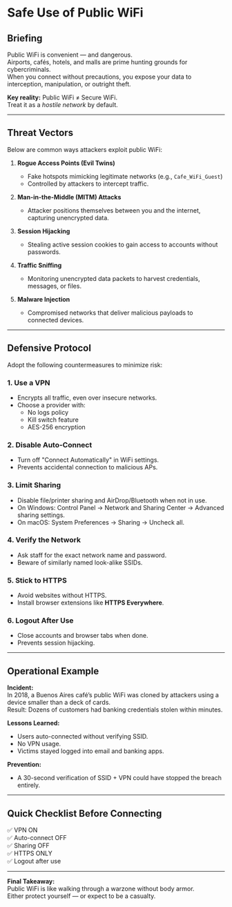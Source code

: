 # Safe Use of Public WiFi

## **Briefing**
Public WiFi is convenient — and dangerous.  
Airports, cafés, hotels, and malls are prime hunting grounds for cybercriminals.  
When you connect without precautions, you expose your data to interception, manipulation, or outright theft.

**Key reality:** Public WiFi ≠ Secure WiFi.  
Treat it as a *hostile network* by default.

---

## **Threat Vectors**
Below are common ways attackers exploit public WiFi:

1. **Rogue Access Points (Evil Twins)**  
   - Fake hotspots mimicking legitimate networks (e.g., `Cafe_WiFi_Guest`)  
   - Controlled by attackers to intercept traffic.

2. **Man-in-the-Middle (MITM) Attacks**  
   - Attacker positions themselves between you and the internet, capturing unencrypted data.

3. **Session Hijacking**  
   - Stealing active session cookies to gain access to accounts without passwords.

4. **Traffic Sniffing**  
   - Monitoring unencrypted data packets to harvest credentials, messages, or files.

5. **Malware Injection**  
   - Compromised networks that deliver malicious payloads to connected devices.

---

## **Defensive Protocol**
Adopt the following countermeasures to minimize risk:

### **1. Use a VPN**
- Encrypts all traffic, even over insecure networks.
- Choose a provider with:
  - No logs policy
  - Kill switch feature
  - AES-256 encryption

### **2. Disable Auto-Connect**
- Turn off "Connect Automatically" in WiFi settings.
- Prevents accidental connection to malicious APs.

### **3. Limit Sharing**
- Disable file/printer sharing and AirDrop/Bluetooth when not in use.
- On Windows: Control Panel → Network and Sharing Center → Advanced sharing settings.
- On macOS: System Preferences → Sharing → Uncheck all.

### **4. Verify the Network**
- Ask staff for the exact network name and password.
- Beware of similarly named look-alike SSIDs.

### **5. Stick to HTTPS**
- Avoid websites without HTTPS.
- Install browser extensions like **HTTPS Everywhere**.

### **6. Logout After Use**
- Close accounts and browser tabs when done.
- Prevents session hijacking.

---

## **Operational Example**
**Incident:**  
In 2018, a Buenos Aires café’s public WiFi was cloned by attackers using a device smaller than a deck of cards.  
Result: Dozens of customers had banking credentials stolen within minutes.

**Lessons Learned:**  
- Users auto-connected without verifying SSID.  
- No VPN usage.  
- Victims stayed logged into email and banking apps.  

**Prevention:**  
- A 30-second verification of SSID + VPN could have stopped the breach entirely.

---

## **Quick Checklist Before Connecting**
✅ VPN ON  
✅ Auto-connect OFF  
✅ Sharing OFF  
✅ HTTPS ONLY  
✅ Logout after use  

---

**Final Takeaway:**  
Public WiFi is like walking through a warzone without body armor.  
Either protect yourself — or expect to be a casualty.
